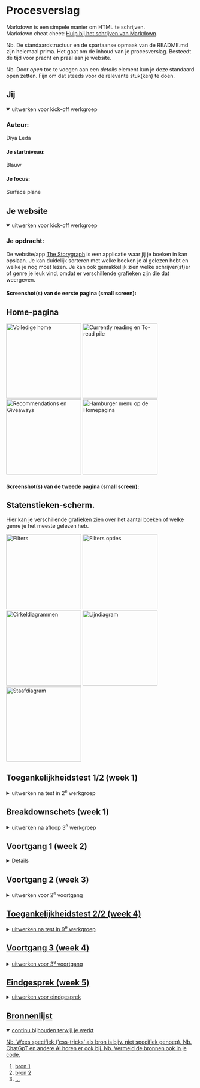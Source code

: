 # Procesverslag
Markdown is een simpele manier om HTML te schrijven.  
Markdown cheat cheet: [Hulp bij het schrijven van Markdown](https://github.com/adam-p/markdown-here/wiki/Markdown-Cheatsheet).

Nb. De standaardstructuur en de spartaanse opmaak van de README.md zijn helemaal prima. Het gaat om de inhoud van je procesverslag. Besteedt de tijd voor pracht en praal aan je website.

Nb. Door *open* toe te voegen aan een *details* element kun je deze standaard open zetten. Fijn om dat steeds voor de relevante stuk(ken) te doen.

## Jij

<details open>
  <summary>uitwerken voor kick-off werkgroep</summary>

  ### Auteur:
  Diya Leda

  #### Je startniveau:
  Blauw

  #### Je focus:
  Surface plane
 
</details>





## Je website

<details open>
  <summary>uitwerken voor kick-off werkgroep</summary>

  ### Je opdracht:
  De website/app 	<a href="https://app.thestorygraph.com"> The Storygraph</a> is een applicatie waar jij je boeken in kan opslaan. Je kan duidelijk sorteren met welke boeken je al gelezen hebt en welke je nog moet lezen. Je kan ook gemakkelijk zien welke schrijver(st)er of genre je leuk vind, omdat er verschillende grafieken zijn die dat weergeven.

  #### Screenshot(s) van de eerste pagina (small screen): 
  <h2>Home-pagina</h2>
  <img src="readme-images/TheStoryGraph-full-Homescreen.png" width="200px" alt="Volledige home">
  <img src="readme-images/Home1.jpeg" width="200px" alt="Currently reading en To-read pile">
  <img src="readme-images/Home2.jpeg" width="200px" alt="Recommendations en Giveaways">
  <img src="readme-images/Home3.jpeg" width="200px" alt="Hamburger menu op de Homepagina">


  #### Screenshot(s) van de tweede pagina (small screen):
  <h2>Statenstieken-scherm. </h2>
  <p>Hier kan je verschillende grafieken zien over het aantal boeken of welke genre je het meeste gelezen heb. </p>
  <img src="readme-images/Stats1.jpeg" width="200px" alt="Filters">
  <img src="readme-images/Stats5.jpeg" width="200px" alt="Filters opties">
  <img src="readme-images/Stats2.jpeg" width="200px" alt="Cirkeldiagrammen">
  <img src="readme-images/Stats3.jpeg" width="200px" alt="Lijndiagram">
  <img src="readme-images/Stats4.jpeg" width="200px" alt="Staafdiagram">

</details> 



## Toegankelijkheidstest 1/2 (week 1)
<details>
  <summary>uitwerken na test in 2<sup>e</sup> werkgroep</summary>

  ### Bevindingen
  <p>Lijst met je bevindingen die in de test naar voren kwamen:</p>
  <p>-Het eerste wat is zag was dat een groot stuk van de CSS in de HTML stond, in de head. </p>
  <p>-Ook werden er h2 en h3 door elkaar gebruikt, terwijl dat bij tags hetzelfde gestijld werden. Kan je liever één h2 gebruiken voor alle kopjes.</p>
  <p>-Voor mijn gevoel bleek het ook dat ze onnodige div's hadden gebruikt.</p>
  <p>Er word geen gebruik gemaakt van een header, main en footer.</p>
  <p>-Foto's maken wel gebruik van een alt, maar die is niet altijd correct of duidelijk</p>

  <h2>Screenreader</h2>
  <p>-Als je met de screenreader in de body komt, zit hij vast op onzichtbare woorden.</p>
  

</details>



## Breakdownschets (week 1)

<details>
  <summary>uitwerken na afloop 3<sup>e</sup> werkgroep</summary>

  ### de hele pagina's: 
  <h2>Home-pagina:</h2>
    <img src="readme-images/opgedeelte-hoofdpagina.jpg" width="200px" alt="Opgedeelte pagina, Home-pagina">

  <h2>Stats:</h2>
    <img src="readme-images/opgedeelte-stats.jpg" width="200px" alt="Opgedeelte pagina, Statenstieken-pagina">


  ### dynamisch deel (bijv menu): 
  <img src="readme-images/opgedeelte-nav.jpg" width="375px" alt="breakdown van een dynamisch deel, Menu">

  ### wellicht nog een dynamisch deel (bijv filter): 
  <img src="readme-images/dummy-plaatje.jpg" width="375px" alt="breakdown van nog een dynamisch deel">

</details>





## Voortgang 1 (week 2)

<details>
  In deze week was ik ziek, dus kon ik jammer genoeg niet bij de eerste voortgangsgesprek zijn. U kunt bij mijn groepsgenoten; Kaylin Noëlla, Insa en Sem zien wat er deze week besproken werd.
</details>





## Voortgang 2 (week 3)

<details>
  <summary>uitwerken voor 2<sup>e</sup> voortgang</summary>

  ### Stand van zaken
  <p>Voor deze week heb ik alleen kunnen werken aan de basis HTML en CSS. </P>
   <p>In de eerste twee afbeeldingen kun je de pagina's van de homepagina zien. Ik heb mijn h2's als in sections opgedeelt. Ik heb voor nu ook op beide pagina's een h1 gezet, maar ik moet nog kijken op welke grote ik ze wil hebben. En ook of ik het daar wil hebben.</p>
   <img src="readme-images/index-website1.png" width="300px" alt="Index webpagina, Home-pagina">
  <img src="readme-images/index-html1.png" width="300px" alt="Index html, Home-pagina"> 

  <p>Bij de deze pagina heb ik hetzelfde gedaan, alleen heb ik voor deze pagina in de apparte CSS iets om de sections gezet. Die vakken zijn van de orginele website.</p>
  <img src= "readme-images/stats-website1.png" width="300px" alt="Stats website, Statistieken pagina">
  <img src= "readme-images/stats-html1.png" width="300px" alt="Stats html, Statistieken pagina">
 


  ### Agenda voor meeting
  samen met je groepje opstellen

  | Kaylin Noëlla     | Insa   | Sem    | Diya(ik)         |
  | ---               | ---    | ---    | ---              |              
  | CSS optimaliseren | (Ziek) | (Ziek) | Filters toevoegen|                  
  | sematiek          |        |        | SVG animatie     |
  | ...               | ...    | ..     | ...              |


  ### Verslag van meeting
  hier na afloop snel de uitkomsten van de meeting vastleggen
  - Ik moet even kijken of de svg animatie wel gaat lukken, het is moeilijk. Voor de filter moet ik Sanne vragen of zelf onderzoeken uitvoeren.
  - ./ voor linken, img
  - Gebruik comments in de css en html.
  - Buttons veranderen naar <a href=#>. Buttons zijn voor formulieren.

</details>





## Toegankelijkheidstest 2/2 (week 4)

<details>
  <summary>uitwerken na test in 9<sup>e</sup> werkgroep</summary>

  ### Bevindingen
  Lijst met je bevindingen die in de test naar voren kwamen (geef ook aan wat er verbeterd is):

</details>





## Voortgang 3 (week 4)

<details>
  <summary>uitwerken voor 3<sup>e</sup> voortgang</summary>

  ### Stand van zaken
  hier dit ging goed & dit was lastig (neem ook screenshots op van delen van je website en code)


  ### Agenda voor meeting
  samen met je groepje opstellen

  | student 1      | student 2          | student 3    | student 4        |
  | ---            | ---                | ---          | ---              |
  | dit bespreken  | en dit             | en ik dit    | en dan ik dat    |
  | en dat ook nog | dit als er tijd is | nog een punt | dit wil ik zeker |
  | ...            | ...                | ...          | ...              |


  ### Verslag van meeting
  hier na afloop snel de uitkomsten van de meeting vastleggen

  - punt 1
  - punt 2
  - nog een punt
  - ...

</details>





## Eindgesprek (week 5)

<details>
  <summary>uitwerken voor eindgesprek</summary>

  ### Je uitkomst - karakteristiek screenshots:
  <img src="readme-images/dummy-plaatje.jpg" width="375px" alt="uitomst opdracht 1">


  ### Dit ging goed/Heb ik geleerd: 
  Korte omschrijving met plaatjes

  <img src="readme-images/dummy-plaatje.jpg" width="375px" alt="top">


  ### Dit was lastig/Is niet gelukt:
  Korte omschrijving met plaatjes

  <img src="readme-images/dummy-plaatje.jpg" width="375px" alt="bummer">
</details>





## Bronnenlijst

<details open>
  <summary>continu bijhouden terwijl je werkt</summary>

  Nb. Wees specifiek ('css-tricks' als bron is bijv. niet specifiek genoeg). 
  Nb. ChatGpT en andere AI horen er ook bij.
  Nb. Vermeld de bronnen ook in je code.

  1. bron 1
  2. bron 2
  3. ...

</details>

